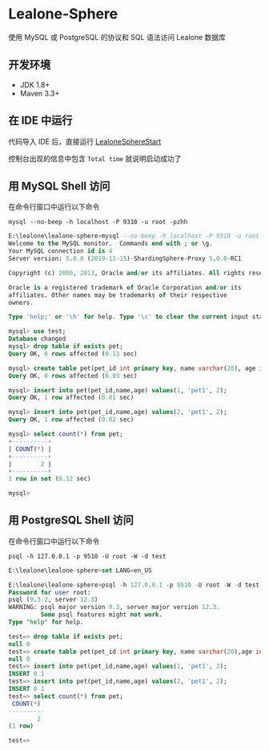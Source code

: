 # Lealone-Sphere

使用 MySQL 或 PostgreSQL 的协议和 SQL 语法访问 Lealone 数据库



## 开发环境

* JDK 1.8+
* Maven 3.3+



## 在 IDE 中运行

代码导入 IDE 后，直接运行 [LealoneSphereStart](https://github.com/lealone/Lealone-Sphere/blob/main/src/test/java/org/lealone/plugins/sphere/test/LealoneSphereStart.java) 

控制台出现的信息中包含 `Total time` 就说明启动成功了



## 用 MySQL Shell 访问

在命令行窗口中运行以下命令

`mysql --no-beep -h localhost -P 9310 -u root -pzhh`


```sql
E:\lealone\lealone-sphere>mysql --no-beep -h localhost -P 9310 -u root -pzhh
Welcome to the MySQL monitor.  Commands end with ; or \g.
Your MySQL connection id is 4
Server version: 5.0.0 (2019-11-15)-ShardingSphere-Proxy 5.0.0-RC1

Copyright (c) 2000, 2013, Oracle and/or its affiliates. All rights reserved.

Oracle is a registered trademark of Oracle Corporation and/or its
affiliates. Other names may be trademarks of their respective
owners.

Type 'help;' or '\h' for help. Type '\c' to clear the current input statement.

mysql> use test;
Database changed
mysql> drop table if exists pet;
Query OK, 0 rows affected (0.13 sec)

mysql> create table pet(pet_id int primary key, name varchar(20), age int);
Query OK, 0 rows affected (0.03 sec)

mysql> insert into pet(pet_id,name,age) values(1, 'pet1', 2);
Query OK, 1 row affected (0.01 sec)

mysql> insert into pet(pet_id,name,age) values(2, 'pet1', 2);
Query OK, 1 row affected (0.02 sec)

mysql> select count(*) from pet;
+----------+
| COUNT(*) |
+----------+
|        2 |
+----------+
1 row in set (0.12 sec)

mysql>
```


## 用 PostgreSQL Shell 访问

在命令行窗口中运行以下命令

`psql -h 127.0.0.1 -p 9510 -U root -W -d test`


```sql
E:\lealone\lealone-sphere>set LANG=en_US

E:\lealone\lealone-sphere>psql -h 127.0.0.1 -p 9510 -U root -W -d test
Password for user root:
psql (9.3.2, server 12.3)
WARNING: psql major version 9.3, server major version 12.3.
         Some psql features might not work.
Type "help" for help.

test=> drop table if exists pet;
null 0
test=> create table pet(pet_id int primary key, name varchar(20),age int);
null 0
test=> insert into pet(pet_id,name,age) values(1, 'pet1', 2);
INSERT 0 1
test=> insert into pet(pet_id,name,age) values(2, 'pet1', 2);
INSERT 0 1
test=> select count(*) from pet;
 COUNT(*)
----------
        2
(1 row)

test=>
```